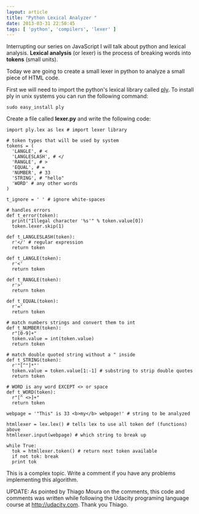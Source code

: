 ```yaml
---
layout: article
title: "Python Lexical Analyzer "
date: 2013-03-31 22:50:45
tags: [ 'python', 'compilers', 'lexer' ]
---
```

Interrupting our series on JavaScript I will talk about python and lexical analysis. **Lexical analysis** (or lexer) is the process of breaking words into **tokens** (small units). 

Today we are going to create a small lexer in python to analyze a small piece of HTML code. 

First we will need to import the python's lexical library called [ply](http://www.dabeaz.com/ply/). To install ply in unix systems you can run the following command:

    sudo easy_install ply


Create a file called **lexer.py** and write the following code:

    import ply.lex as lex # import lexer library

    # token types that will be used by system
    tokens = (
      'LANGLE', # <
      'LANGLESLASH', # </
      'RANGLE', # >
      'EQUAL', # = 
      'NUMBER', # 33
      'STRING', # "hello"
      'WORD' # any other words
    )

    t_ignore = ' ' # ignore white-spaces

    # handles errors
    def t_error(token):
      print("Illegal character '%s'" % token.value[0])
      token.lexer.skip(1)

    def t_LANGLESLASH(token):
      r'</' # regular expression
      return token

    def t_LANGLE(token):
      r'<'
      return token

    def t_RANGLE(token):
      r'>'
      return token

    def t_EQUAL(token):
      r'='
      return token

    # match numbers strings and convert them to int
    def t_NUMBER(token):
      r"[0-9]+"
      token.value = int(token.value)
      return token

    # match double quoted string without a " inside
    def t_STRING(token):
      r'"[^"]*"'
      token.value = token.value[1:-1] # substring to strip double quotes
      return token  

    # WORD is any word EXCEPT <> or space
    def t_WORD(token):
      r"[^ <>]+"
      return token

    webpage = '"This" is 33 <b>my</b> webpage!' # string to be analyzed

    htmllexer = lex.lex() # tells lex to use all token def (functions) above
    htmllexer.input(webpage) # which string to break up

    while True:
      tok = htmllexer.token() # return next token available
      if not tok: break
      print tok


This is a complex topic. Write a comment if you have any problems implementing this algorithm.

UPDATE: 
As pointed by Thiago Moura on the comments, this code and comments was written while following the Udacity programing language course at http://udacity.com. Thank you Thiago.
